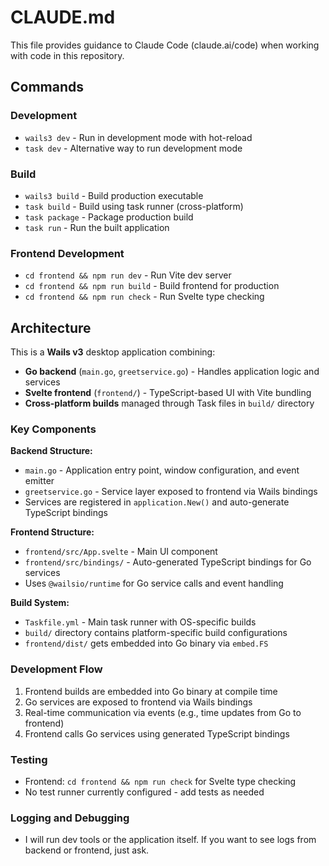 # CLAUDE.md

This file provides guidance to Claude Code (claude.ai/code) when working with code in this repository.

## Commands

### Development
- `wails3 dev` - Run in development mode with hot-reload
- `task dev` - Alternative way to run development mode

### Build
- `wails3 build` - Build production executable
- `task build` - Build using task runner (cross-platform)
- `task package` - Package production build
- `task run` - Run the built application

### Frontend Development
- `cd frontend && npm run dev` - Run Vite dev server
- `cd frontend && npm run build` - Build frontend for production
- `cd frontend && npm run check` - Run Svelte type checking

## Architecture

This is a **Wails v3** desktop application combining:
- **Go backend** (`main.go`, `greetservice.go`) - Handles application logic and services
- **Svelte frontend** (`frontend/`) - TypeScript-based UI with Vite bundling
- **Cross-platform builds** managed through Task files in `build/` directory

### Key Components

**Backend Structure:**
- `main.go` - Application entry point, window configuration, and event emitter
- `greetservice.go` - Service layer exposed to frontend via Wails bindings
- Services are registered in `application.New()` and auto-generate TypeScript bindings

**Frontend Structure:**
- `frontend/src/App.svelte` - Main UI component
- `frontend/src/bindings/` - Auto-generated TypeScript bindings for Go services
- Uses `@wailsio/runtime` for Go service calls and event handling

**Build System:**
- `Taskfile.yml` - Main task runner with OS-specific builds
- `build/` directory contains platform-specific build configurations
- `frontend/dist/` gets embedded into Go binary via `embed.FS`

### Development Flow

1. Frontend builds are embedded into Go binary at compile time
2. Go services are exposed to frontend via Wails bindings
3. Real-time communication via events (e.g., time updates from Go to frontend)
4. Frontend calls Go services using generated TypeScript bindings

### Testing

- Frontend: `cd frontend && npm run check` for Svelte type checking
- No test runner currently configured - add tests as needed

### Logging and Debugging

- I will run dev tools or the application itself. If you want to see logs from backend or frontend, just ask.